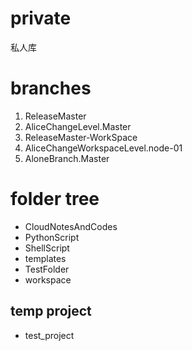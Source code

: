# private

私人库

# branches

1. ReleaseMaster
2. AliceChangeLevel.Master
3. ReleaseMaster-WorkSpace
4. AliceChangeWorkspaceLevel.node-01
5. AloneBranch.Master

# folder tree

- CloudNotesAndCodes
- PythonScript
- ShellScript
- templates
- TestFolder
- workspace

## temp project

- test_project

